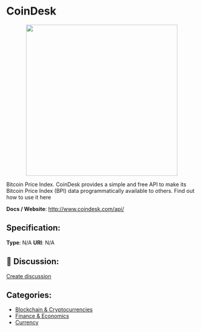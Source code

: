 # CoinDesk
<p align="center">
    <img width="400" src="https://raw.githubusercontent.com/apis-list/apis-list/apis/coindesk/logo_256x256.png" />
</p>

Bitcoin Price Index. CoinDesk provides a simple and free API to make its Bitcoin Price Index (BPI) data programmatically available to others.  Find out how to use it here

**Docs / Website**: http://www.coindesk.com/api/

## Specification:
**Type**:  N/A 
**URI**:  N/A 

## 💬 Discussion:
[Create discussion](link)

## Categories:
- [Blockchain & Cryptocurrencies](https://github.com/apis-list/apis-list#blockchain-and-cryptocurrencies)
- [Finance & Economics](https://github.com/apis-list/apis-list#finance-and-economics)
- [Currency](https://github.com/apis-list/apis-list#currency)








